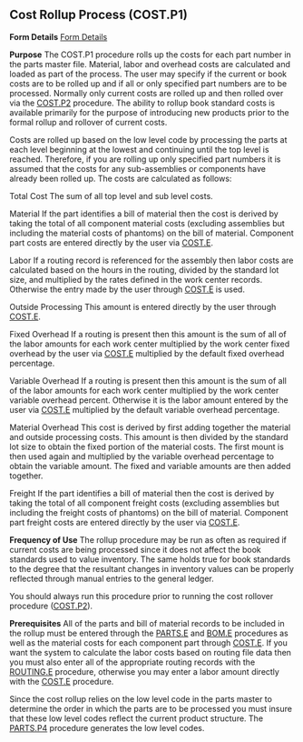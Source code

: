 ## Cost Rollup Process (COST.P1)
<PageHeader />

**Form Details**
[Form Details](../COST-P1-1/README.md)

**Purpose**
The COST.P1 procedure rolls up the costs for each part number in the parts
master file. Material, labor and overhead costs are calculated and loaded as
part of the process. The user may specify if the current or book costs are to
be rolled up and if all or only specified part numbers are to be processed.
Normally only current costs are rolled up and then rolled over via the
[COST.P2](../COST-P2/README.md) procedure. The ability to rollup book standard costs is
available primarily for the purpose of introducing new products prior to the
formal rollup and rollover of current costs.

Costs are rolled up based on the low level code by processing the parts at
each level beginning at the lowest and continuing until the top level is
reached. Therefore, if you are rolling up only specified part numbers it is
assumed that the costs for any sub-assemblies or components have already been
rolled up. The costs are calculated as follows:


Total Cost The sum of all top level and sub level costs.


Material If the part identifies a bill of material then
the cost is derived by taking the total of all
component material costs (excluding assemblies
but including the material costs of phantoms)
on the bill of material. Component part costs
are entered directly by the user via [COST.E](../COST-E/README.md).


Labor If a routing record is referenced for the assembly
then labor costs are calculated based on the hours
in the routing, divided by the standard lot size,
and multiplied by the rates defined in the work
center records. Otherwise the entry made by the
user through [COST.E](../COST-E/README.md) is used.


Outside Processing This amount is entered directly by the user
through [COST.E](../COST-E/README.md).


Fixed Overhead If a routing is present then this amount is
the sum of all of the labor amounts for each
work center multiplied by the work center fixed
overhead by the user via [COST.E](../COST-E/README.md) multiplied
by the default fixed overhead percentage.


Variable Overhead If a routing is present then this amount is
the sum of all of the labor amounts for each work
center multiplied by the work center variable
overhead percent. Otherwise it is the labor amount
entered by the user via [COST.E](../COST-E/README.md) multiplied by the
default variable overhead percentage.


Material Overhead This cost is derived by first adding together
the material and outside processing costs. This
amount is then divided by the standard lot size to
obtain the fixed portion of the material costs. The
first mount is then used again and multiplied by the
variable overhead percentage to obtain the variable
amount. The fixed and variable amounts are then
added together.

Freight If the part identifies a bill of material then
the cost is derived by taking the total of all
component freight costs (excluding assemblies
but including the freight costs of phantoms)
on the bill of material. Component part freight costs
are entered directly by the user via [COST.E](../COST-E/README.md).

**Frequency of Use**
The rollup procedure may be run as often as required if current costs are
being processed since it does not affect the book standards used to value
inventory. The same holds true for book standards to the degree that the
resultant changes in inventory values can be properly reflected through manual
entries to the general ledger.

You should always run this procedure prior to running the cost rollover
procedure ([COST.P2](../COST-P2/README.md)).

**Prerequisites**
All of the parts and bill of material records to be included in the rollup
must be entered through the [PARTS.E](../PARTS-E/README.md) and [BOM.E](../BOM-E/README.md)
procedures as well as the material costs for each component part through
[COST.E](../COST-E/README.md). If you want the system to calculate the labor costs
based on routing file data then you must also enter all of the appropriate
routing records with the [ROUTING.E](../ROUTING-E/README.md) procedure, otherwise you
may enter a labor amount directly with the [COST.E](../COST-E/README.md) procedure.

Since the cost rollup relies on the low level code in the parts master to
determine the order in which the parts are to be processed you must insure
that these low level codes reflect the current product structure. The
[PARTS.P4](../PARTS-P4/README.md) procedure generates the low level codes.

<badge text= "Version 8.10.57 " vertical="middle" />

<PageFooter />
